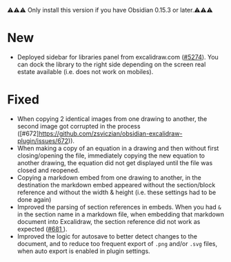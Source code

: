 ⚠⚠⚠ Only install this version if you have Obsidian 0.15.3 or later.⚠⚠⚠

# New
- Deployed sidebar for libraries panel from excalidraw.com ([#5274](https://github.com/excalidraw/excalidraw/pull/5274)). You can dock the library to the right side depending on the screen real estate available (i.e. does not work on mobiles).

# Fixed
- When copying 2 identical images from one drawing to another, the second image got corrupted in the process ([#672]https://github.com/zsviczian/obsidian-excalidraw-plugin/issues/672)).
- When making a copy of an equation in a drawing and then without first closing/opening the file, immediately copying the new equation to another drawing, the equation did not get displayed until the file was closed and reopened.
- Copying a markdown embed from one drawing to another, in the destination the markdown embed appeared without the section/block reference and without the width & height (i.e. these settings had to be done again)
- Improved the parsing of section references in embeds. When you had `&` in the section name in a markdown file, when embedding that markdown document into Excalidraw, the section reference did not work as expected ([#681 ](https://github.com/zsviczian/obsidian-excalidraw-plugin/issues/681)).
- Improved the logic for autosave to better detect changes to the document, and to reduce too frequent export of `.png` and/or `.svg` files, when auto export is enabled in plugin settings.
